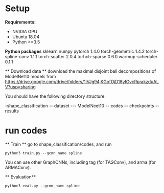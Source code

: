 # Setup
**Requirements:**
- NVIDIA GPU
- Ubuntu 18.04
- Python >=3.5

**Python packages**
sklearn
numpy
pytorch 1.4.0
torch-geometric 1.4.2
torch-spline-conv 1.1.1
torch-scatter 2.0.4
torhch-sparse 0.6.0
warmup-scheduler 0.1.1

** Download data **
download the maximal disjoint ball decompositions of ModelNet10 models from
https://drive.google.com/drive/folders/1iVJg94jKGofOjD16yIGvcRprakzduALV?usp=sharing

You should have the following directory structure:

-shape_classification
-- dataset
--- ModelNeet10
-- codes
-- checkpoints
-- results

# run codes
** Train **
go to shape_classification/codes, and run
```
python3 train.py --gcnn_name spline
```
You can use other GraphCNNs, including tag (for TAGConv), and  arma (for ARMAConv).

** Evaluation**
```
python3 eval.py --gcnn_name spline
```

